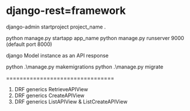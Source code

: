 # django-rest=framework


django-admin startproject project_name .

python manage.py startapp app_name
python manage.py runserver 9000 (default port 8000)


django Model instance as an API response

python .\manage.py makemigrations
python .\manage.py migrate

================================

1. DRF generics RetrieveAPIView
2. DRF generics CreateAPIView
3. DRF generics ListAPIView & ListCreateAPIView
